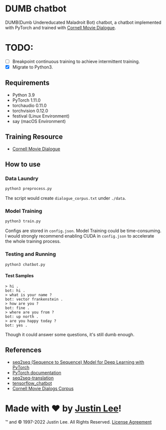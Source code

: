 # DUMB chatbot

DUMB(Dumb Undereducated Maladroit Bot) chatbot, a chatbot implemented with PyTorch and trained
with [Cornell Movie Dialogue](https://www.cs.cornell.edu/~cristian/Cornell_Movie-Dialogs_Corpus.html).

# TODO:

- [ ] Breakpoint continuous training to achieve intermittent training.
- [x] Migrate to Python3.

## Requirements

- Python 3.9
- PyTorch 1.11.0
- torchaudio 0.11.0
- torchvision 0.12.0
- festival (Linux Environment)
- say (macOS Environment)

## Training Resource

- [Cornell Movie Dialogue](https://www.cs.cornell.edu/~cristian/Cornell_Movie-Dialogs_Corpus.html)

## How to use

### Data Laundry

``` bash
python3 preprocess.py
```

The script would create `dialogue_corpus.txt` under `./data`.

### Model Training

``` bash
python3 train.py
```

Configs are stored in `config.json`.
Model Training could be time-consuming. I would strongly recommend enabling CUDA in `config.json` to accelerate the
whole training process.

### Testing and Running

``` bash
python3 chatbot.py
```

#### Test Samples

``` text
> hi .
bot: hi .
> what is your name ?
bot: vector frankenstein .
> how are you ?
bot: fine .
> where are you from ?
bot: up north .
> are you happy today ?
bot: yes .
```

Though it could answer some questions, it's still dumb enough.

## References

- [seq2seq (Sequence to Sequence) Model for Deep Learning with PyTorch](https://www.guru99.com/seq2seq-model.html)
- [PyTorch documentation](http://pytorch.org/docs/0.1.12/)
- [seq2seq-translation](https://github.com/spro/practical-pytorch/tree/master/seq2seq-translation)
- [tensorflow_chatbot](https://github.com/llSourcell/tensorflow_chatbot)
- [Cornell Movie Dialogs Corpus](https://github.com/suriyadeepan/datasets/tree/master/seq2seq/cornell_movie_corpus)

# Made with ❤ by [Justin Lee](https://github.com/realJustinLee)!

™ and © 1997-2022 Justin Lee. All Rights Reserved. [License Agreement](./LICENSE)
